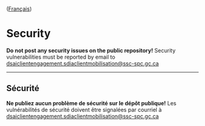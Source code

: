([Français](#sécurité))

# Security

**Do not post any security issues on the public repository!** Security vulnerabilities must be reported by email to dsaiclientengagement.sdiaclientmobilisation@ssc-spc.gc.ca

---

## Sécurité

**Ne publiez aucun problème de sécurité sur le dépôt publique!** Les vulnérabilités de sécurité doivent être signalées par courriel à dsaiclientengagement.sdiaclientmobilisation@ssc-spc.gc.ca
